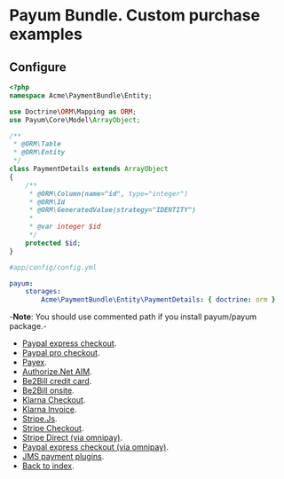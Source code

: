 # Payum Bundle. Custom purchase examples

## Configure

```php
<?php
namespace Acme\PaymentBundle\Entity;

use Doctrine\ORM\Mapping as ORM;
use Payum\Core\Model\ArrayObject;

/**
 * @ORM\Table
 * @ORM\Entity
 */
class PaymentDetails extends ArrayObject
{
    /**
     * @ORM\Column(name="id", type="integer")
     * @ORM\Id
     * @ORM\GeneratedValue(strategy="IDENTITY")
     *
     * @var integer $id
     */
    protected $id;
}
```

```yml
#app/config/config.yml

payum:
    storages:
        Acme\PaymentBundle\Entity\PaymentDetails: { doctrine: orm }
```

-**Note**: You should use commented path if you install payum/payum package.-

* [Paypal express checkout](custom-purchase-examples/paypal-express-checkout.md).
* [Paypal pro checkout](custom-purchase-examples/paypal-pro-checkout.md).
* [Payex](custom-purchase-examples/payex.md).
* [Authorize.Net AIM](custom-purchase-examples/authorize-net-aim.md).
* [Be2Bill credit card](custom-purchase-examples/be2bill.md).
* [Be2Bill onsite](custom-purchase-examples/be2bill-onsite.md).
* [Klarna Checkout](custom-purchase-examples/klarna-checkout.md).
* [Klarna Invoice](custom-purchase-examples/klarna-invoice.md).
* [Stripe.Js](custom-purchase-examples/stripe-js.md).
* [Stripe Checkout](custom-purchase-examples/stripe-checkout.md).
* [Stripe Direct (via omnipay)](custom-purchase-examples/stripe-via-omnipay.md).
* [Paypal express checkout (via omnipay)](custom-purchase-examples/paypal-via-omnipay.md).
* [JMS payment plugins](../jms-payment-bridge/get-it-started.md).
* [Back to index](../index.md).